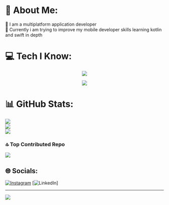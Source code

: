 # 💫 About Me:
🔭 I am a multiplatform application developer<br>🌱 Currently i am trying to improve my mobile developer skills learning kotlin and swift in depth<br>

# 💻 Tech I Know:
<p align="center">
  <a href="https://skillicons.dev">
    <img src="https://skillicons.dev/icons?i=git,gitlab,androidstudio,vscode,atom,eclipse,windows,linux,notion,ps" />
  </a>
</p>

<p align="center">
  <a href="https://skillicons.dev">
    <img src="https://skillicons.dev/icons?i=java,js,ts,wordpress,html,css,py,firebase" />
  </a>
</p>

# 📊 GitHub Stats:
![](https://github-readme-stats.vercel.app/api?username=Cxrlos-atg&theme=tokyonight&hide_border=false&include_all_commits=false&count_private=false)<br/>
![](https://github-readme-streak-stats.herokuapp.com/?user=Cxrlos-atg&theme=tokyonight&hide_border=false)<br/>
![](https://github-readme-stats.vercel.app/api/top-langs/?username=Cxrlos-atg&theme=tokyonight&hide_border=false&include_all_commits=false&count_private=false&layout=compact)

### 🔝 Top Contributed Repo
![](https://github-contributor-stats.vercel.app/api?username=Cxrlos-atg&limit=5&theme=tokyonight&combine_all_yearly_contributions=true)

## 🌐 Socials:
[![Instagram](https://img.shields.io/badge/Instagram-%23E4405F.svg?logo=Instagram&logoColor=white)](https://instagram.com/Cxrlos_atg) [![LinkedIn](https://img.shields.io/badge/LinkedIn-%230077B5.svg?logo=linkedin&logoColor=white)]

---
[![](https://visitcount.itsvg.in/api?id=Cxrlos-atg&icon=0&color=12)](https://visitcount.itsvg.in)



<!-- Proudly created with GPRM ( https://gprm.itsvg.in ) -->
